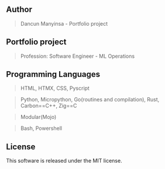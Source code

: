 ## Author

> Dancun Manyinsa - Portfolio project 

## Portfolio project 

> Profession: Software Engineer - ML Operations

## Programming Languages

> HTML, HTMX, CSS, Pyscript

> Python, Micropython, Go(routines and compilation), Rust, Carbon==C++, Zig==C

> Modular(Mojo)

> Bash, Powershell 


## License

This software is released under the MIT license.
